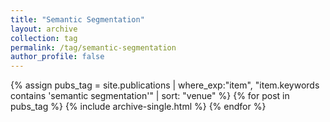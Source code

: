 ```yaml
---
title: "Semantic Segmentation"
layout: archive
collection: tag
permalink: /tag/semantic-segmentation
author_profile: false
---
```


{% assign pubs_tag = site.publications | where_exp:"item", "item.keywords contains 'semantic segmentation'" | sort: "venue" %}
{% for post in pubs_tag %}
  {% include archive-single.html %}
{% endfor %}
